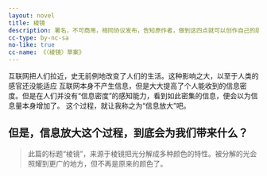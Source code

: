 ```yaml
---
layout: novel
title: 棱镜
description: 署名，不可商用，相同协议发布，告知原作者，做到这四点就可以创作自己的版本。
cc-type: by-nc-sa
no-like: true
cc-name: 《〈棱镜〉草案》
---
```


互联网把人们拉近，史无前例地改变了人们的生活。这种影响之大，以至于人类的感官还没能适应
互联网本身不产生信息，但是大大提高了个人能收到的信息密度。但是在人们并没有“信息密度”的感知能力，看到如此密集的信息，便会以为信息量本身增加了。
这个过程，就让我称之为“信息放大”吧。

但是，信息放大这个过程，到底会为我们带来什么？
---

> 此篇的标题“棱镜”，来源于棱镜把光分解成多种颜色的特性。被分解的光会照耀到更广的地方，但不再是原来的颜色了。
